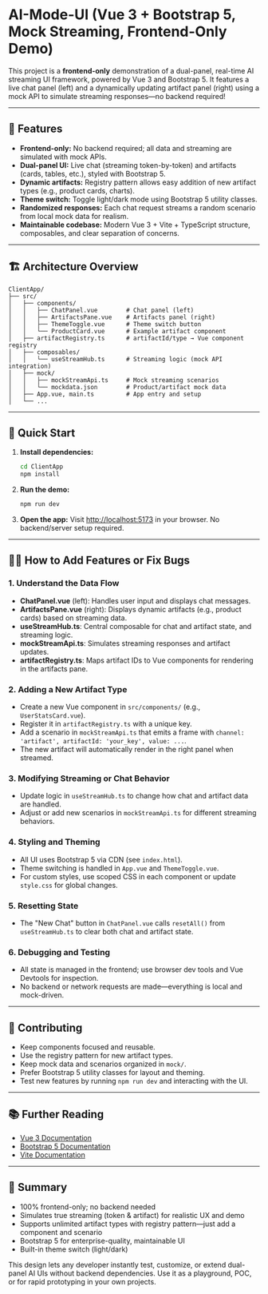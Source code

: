 # AI-Mode-UI (Vue 3 + Bootstrap 5, Mock Streaming, Frontend-Only Demo)

This project is a **frontend-only** demonstration of a dual-panel, real-time AI streaming UI framework, powered by Vue 3 and Bootstrap 5. It features a live chat panel (left) and a dynamically updating artifact panel (right) using a mock API to simulate streaming responses—no backend required!

---

## 🎯 Features

- **Frontend-only:** No backend required; all data and streaming are simulated with mock APIs.
- **Dual-panel UI:** Live chat (streaming token-by-token) and artifacts (cards, tables, etc.), styled with Bootstrap 5.
- **Dynamic artifacts:** Registry pattern allows easy addition of new artifact types (e.g., product cards, charts).
- **Theme switch:** Toggle light/dark mode using Bootstrap 5 utility classes.
- **Randomized responses:** Each chat request streams a random scenario from local mock data for realism.
- **Maintainable codebase:** Modern Vue 3 + Vite + TypeScript structure, composables, and clear separation of concerns.

---

## 🏗️ Architecture Overview

```text
ClientApp/
├── src/
│   ├── components/
│   │   ├── ChatPanel.vue        # Chat panel (left)
│   │   ├── ArtifactsPane.vue    # Artifacts panel (right)
│   │   ├── ThemeToggle.vue      # Theme switch button
│   │   └── ProductCard.vue      # Example artifact component
│   ├── artifactRegistry.ts      # artifactId/type → Vue component registry
│   ├── composables/
│   │   └── useStreamHub.ts      # Streaming logic (mock API integration)
│   ├── mock/
│   │   ├── mockStreamApi.ts     # Mock streaming scenarios
│   │   └── mockdata.json        # Product/artifact mock data
│   ├── App.vue, main.ts         # App entry and setup
│   └── ...
```

---

## 🚀 Quick Start

1. **Install dependencies:**

   ```bash
   cd ClientApp
   npm install
   ```
2. **Run the demo:**

   ```bash
   npm run dev
   ```
3. **Open the app:**
   Visit [http://localhost:5173](http://localhost:5173) in your browser. No backend/server setup required.

---

## 🧑‍💻 How to Add Features or Fix Bugs

### 1. **Understand the Data Flow**
- **ChatPanel.vue** (left): Handles user input and displays chat messages.
- **ArtifactsPane.vue** (right): Displays dynamic artifacts (e.g., product cards) based on streaming data.
- **useStreamHub.ts**: Central composable for chat and artifact state, and streaming logic.
- **mockStreamApi.ts**: Simulates streaming responses and artifact updates.
- **artifactRegistry.ts**: Maps artifact IDs to Vue components for rendering in the artifacts pane.

### 2. **Adding a New Artifact Type**
- Create a new Vue component in `src/components/` (e.g., `UserStatsCard.vue`).
- Register it in `artifactRegistry.ts` with a unique key.
- Add a scenario in `mockStreamApi.ts` that emits a frame with `channel: 'artifact', artifactId: 'your_key', value: ...`.
- The new artifact will automatically render in the right panel when streamed.

### 3. **Modifying Streaming or Chat Behavior**
- Update logic in `useStreamHub.ts` to change how chat and artifact data are handled.
- Adjust or add new scenarios in `mockStreamApi.ts` for different streaming behaviors.

### 4. **Styling and Theming**
- All UI uses Bootstrap 5 via CDN (see `index.html`).
- Theme switching is handled in `App.vue` and `ThemeToggle.vue`.
- For custom styles, use scoped CSS in each component or update `style.css` for global changes.

### 5. **Resetting State**
- The "New Chat" button in `ChatPanel.vue` calls `resetAll()` from `useStreamHub.ts` to clear both chat and artifact state.

### 6. **Debugging and Testing**
- All state is managed in the frontend; use browser dev tools and Vue Devtools for inspection.
- No backend or network requests are made—everything is local and mock-driven.

---

## 📝 Contributing

- Keep components focused and reusable.
- Use the registry pattern for new artifact types.
- Keep mock data and scenarios organized in `mock/`.
- Prefer Bootstrap 5 utility classes for layout and theming.
- Test new features by running `npm run dev` and interacting with the UI.

---

## 📚 Further Reading

- [Vue 3 Documentation](https://vuejs.org/guide/introduction.html)
- [Bootstrap 5 Documentation](https://getbootstrap.com/docs/5.3/getting-started/introduction/)
- [Vite Documentation](https://vitejs.dev/)

---

## 📝 Summary

- 100% frontend-only; no backend needed
- Simulates true streaming (token & artifact) for realistic UX and demo
- Supports unlimited artifact types with registry pattern—just add a component and scenario
- Bootstrap 5 for enterprise-quality, maintainable UI
- Built-in theme switch (light/dark)

This design lets any developer instantly test, customize, or extend dual-panel AI UIs without backend dependencies. Use it as a playground, POC, or for rapid prototyping in your own projects.
